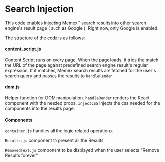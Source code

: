 # Search Injection

This code enables injecting Memex™️ search results into other search engine's result page ( such as Google ). Right now, only Google is enabled.

The structure of the code is as follows:

#### content_script.js

Content Script runs on every page. When the page loads, it tries the match the URL of the page against predefined search engine result's regular expression.
If it matches, Memex search results are fetched for the user's search query and passes the results to `handleRender`

#### dom.js

Helper function for DOM manipulation.
`handleRender` renders the React component with the needed props.
`injectCSS` injects the css needed for the components into the results page.

#### Components

`container.js` handles all the logic related operations.

`Results.js` component to present all the Results

`RemovedText.js` component to be displayed when the user selects "Remove Results forever"
